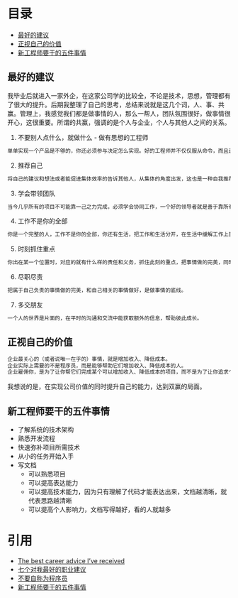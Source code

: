 # 目录
* [最好的建议](#最好的建议)
* [正视自己的价值](#正视自己的价值)
* [新工程师要干的五件事情](#新工程师要干的五件事情)

## 最好的建议
我毕业后就进入一家外企，在这家公司学的比较全，不论是技术，思想，管理都有了很大的提升。后期我整理了自己的思考，总结来说就是这几个词，人、事、共赢。管理上，我感觉我们都是做事情的人，那么一帮人，团队氛围很好，做事情很开心，这很重要。所谓的共赢，强调的是个人与企业，个人与其他人之间的关系。

1. 不要别人点什么，就做什么 - 做有思想的工程师
```txt
单单实现一个产品是不够的，你还必须参与决定怎么实现。好的工程师并不仅仅服从命令，而且还给出反馈，帮助产品的拥有者改进它。
```
2. 推荐自己
```txt
将自己的建议和想法或者能促进集体效率的告诉其他人，从集体的角度出发，这也是一种自我推荐。
```
3. 学会带领团队
```txt
当今几乎所有的项目不可能靠一己之力完成，必须学会协同工作，一个好的领导者就是善于靠所有人之力，同时发挥每个人的长处，并适当通过做任务的形式促使一部分人提高，来完成整个项目 - 这是一种多赢的局面。带领团队是自我技术实力提升之后的下一个境界。
```
4. 工作不是你的全部
```txt
你是一个完整的人，工作不是你的全部，你还有生活，把工作和生活分开，在生活中缓解工作上的压力，这对工作也是一种提升。
```
5. 时刻抓住重点
```txt
你出在某一个位置时，对应的就有什么样的责任和义务，抓住此刻的重点，把事情做的完美，同时也要适当抓住下一个提升的重点，为下一次能够胜任更高的位置打好基础。
```
6. 尽职尽责
```txt
把属于自己负责的事情做的完美，和自己相关的事情做好，是做事情的底线。
```
7. 多交朋友
```txt
一个人的世界是片面的，在平时的沟通和交流中能获取额外的信息，帮助彼此成长。
```

## 正视自己的价值
```txt
企业最关心的（或者说唯一在乎的）事情，就是增加收入、降低成本。
企业实际上需要的不是程序员，而是能够帮助它们增加收入、降低成本的人。
企业雇佣你，是为了让你帮它们完成某个可以增加收入、降低成本的项目，而不是为了让你追求个人的软件成就。
```
我想说的是，在实现公司价值的同时提升自己的能力，达到双赢的局面。

## 新工程师要干的五件事情
* 了解系统的技术架构
* 熟悉开发流程
* 快速弥补项目所需技术
* 从小的任务开始入手
* 写文档
  * 可以熟悉项目
  * 可以提高表达能力
  * 可以提高技术能力，因为只有理解了代码才能表达出来，文档越清晰，就代表思路越清晰
  * 可以提高个人影响力，文档写得越好，看的人就越多

# 引用
* [The best career advice I’ve received](https://humanwhocodes.com/blog/2013/10/15/the-best-career-advice-ive-received/)
* [七个对我最好的职业建议](http://www.ruanyifeng.com/blog/2015/09/career-advice.html)
* [不要自称为程序员](http://www.ruanyifeng.com/blog/2011/10/dont_call_yourself_a_programmer.html)
* [新工程师要干的五件事情](https://evanliman.to/2019/10/06/so-youre-a-new-grad-software-engineer.html)